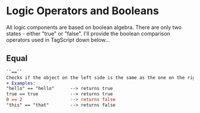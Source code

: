 # Logic Operators and Booleans

All logic components are based on boolean algebra. There are only two states - either "true" or "false". I'll provide the boolean comparison operators used in TagScript down below...

## Equal
```diff
``==``
Checks if the object on the left side is the same as the one on the right - returns true if they match and false if not
+ Examples:
"hello" == "hello"      --> returns true
true == true            --> returns true
0 == 2                  --> returns false
"this" == "that"        --> returns false
```